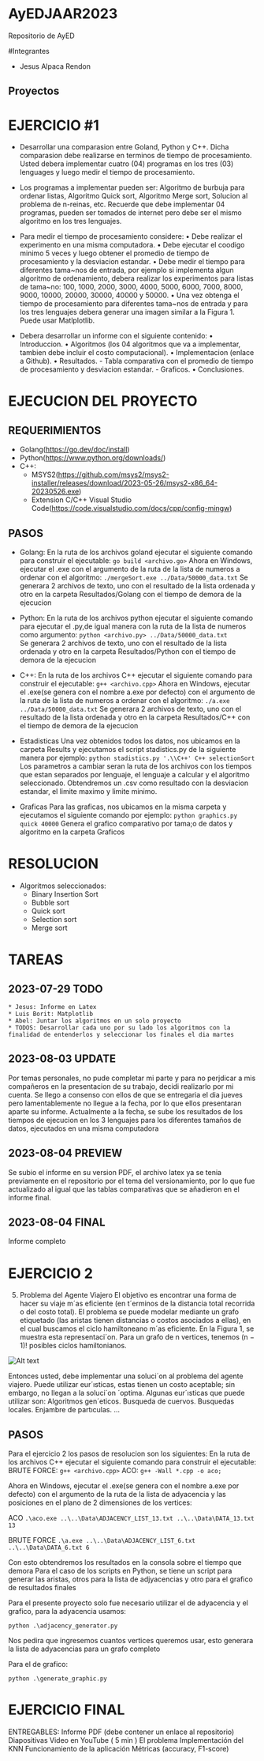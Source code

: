 # AyEDJAAR2023

Repositorio de AyED 

#Integrantes

- Jesus Alpaca Rendon

## Proyectos
# EJERCICIO #1

* Desarrollar una comparasion entre Goland, Python y C++. Dicha comparasion debe realizarse
en terminos de tiempo de procesamiento. Usted debera implementar cuatro (04) programas en
los tres (03) lenguages y luego medir el tiempo de procesamiento.
* Los programas a implementar pueden ser: Algoritmo de burbuja para ordenar listas, Algoritmo
Quick sort, Algoritmo Merge sort, Solucion al problema de n-reinas, etc. Recuerde que debe
implementar 04 programas, pueden ser tomados de internet pero debe ser el mismo algoritmo en
los tres lenguajes.
* Para medir el tiempo de procesamiento considere:
    • Debe realizar el experimento en una misma computadora.
    • Debe ejecutar el coodigo minimo 5 veces y luego obtener el promedio de tiempo de procesamiento
    y la desviacion estandar.
    • Debe medir el tiempo para diferentes tama~nos de entrada, por ejemplo si implementa algun
    algoritmo de ordenamiento, debera realizar los experimentos para listas de tama~no: 100,
    1000, 2000, 3000, 4000, 5000, 6000, 7000, 8000, 9000, 10000, 20000, 30000, 40000 y 50000.
    • Una vez obtenga el tiempo de procesamiento para diferentes tama~nos de entrada y para los
    tres lenguajes debera generar una imagen similar a la Figura 1. Puede usar Matlplotlib.

* Debera desarrollar un informe con el siguiente contenido:
    • Introduccion.
    • Algoritmos (los 04 algoritmos que va a implementar, tambien debe incluir el costo computacional).
    • Implementacion (enlace a Github).
    • Resultados.
        - Tabla comparativa con el promedio de tiempo de procesamiento y desviacion estandar.
        - Graficos.
    • Conclusiones.
# EJECUCION DEL PROYECTO

## REQUERIMIENTOS
 * Golang(https://go.dev/doc/install)
 * Python(https://www.python.org/downloads/)
 * C++:
    - MSYS2(https://github.com/msys2/msys2-installer/releases/download/2023-05-26/msys2-x86_64-20230526.exe)
    - Extension C/C++ Visual Studio Code(https://code.visualstudio.com/docs/cpp/config-mingw)
## PASOS
 * Golang:
    En la ruta de los archivos goland ejecutar el siguiente comando para construir el ejecutable:
    ```go build <archivo.go>```
    Ahora en Windows, ejecutar el .exe con el argumento de la ruta de la lista de numeros a ordenar con el algoritmo:
    ```./mergeSort.exe ../Data/50000_data.txt```
    Se generara 2 archivos de texto, uno con el resultado de la lista ordenada y otro en la carpeta Resultados/Golang con el tiempo de demora de la ejecucion

 * Python:
    En la ruta de los archivos python ejecutar el siguiente comando para ejecutar el .py,de igual manera con la ruta de la lista de numeros como argumento:
    ```python <archivo.py> ../Data/50000_data.txt```    
    Se generara 2 archivos de texto, uno con el resultado de la lista ordenada y otro en la carpeta Resultados/Python con el tiempo de demora de la ejecucion

 * C++:
    En la ruta de los archivos C++ ejecutar el siguiente comando para construir el ejecutable:
    ```g++ <archivo.cpp>```
    Ahora en Windows, ejecutar el .exe(se genera con el nombre a.exe por defecto) con el argumento de la ruta de la lista de numeros a ordenar con el algoritmo:
    ```./a.exe ../Data/50000_data.txt```
    Se generara 2 archivos de texto, uno con el resultado de la lista ordenada y otro en la carpeta Resultados/C++ con el tiempo de demora de la ejecucion

 * Estadisticas
    Una vez obtenidos todos los datos, nos ubicamos en la carpeta Results y ejecutamos el script stadistics.py de la siguiente manera por ejemplo:
    ```python stadistics.py '.\\C++' C++ selectionSort```
    Los parametros a cambiar seran la ruta de los archivos con los tiempos que estan separados por lenguaje, el lenguaje a calcular y el algoritmo seleccionado.
    Obtendremos un .csv como resultado con la desviacion estandar, el limite maximo y limite minimo.
  * Graficas
    Para las graficas, nos ubicamos en la misma carpeta y ejecutamos el siguiente comando por ejemplo:
    ```python graphics.py quick 40000```
    Genera el grafico comparativo por tama;o de datos y algoritmo en la carpeta Graficos
# RESOLUCION

* Algoritmos seleccionados:
    - Binary Insertion Sort
    - Bubble sort
    - Quick sort
    - Selection sort
    - Merge sort

# TAREAS
## 2023-07-29 TODO
    * Jesus: Informe en Latex
    * Luis Borit: Matplotlib
    * Abel: Juntar los algoritmos en un solo proyecto
    * TODOS: Desarrollar cada uno por su lado los algoritmos con la finalidad de entenderlos y seleccionar los finales el dia martes

## 2023-08-03 UPDATE

Por temas personales, no pude completar mi parte y para no perjdicar a mis compañeros en la presentacion de su trabajo, decidi realizarlo por mi cuenta.
Se llego a consenso con ellos de que se entregaria el dia jueves pero lamentablemente no llegue a la fecha, por lo que ellos presentaran aparte su informe.
Actualmente a la fecha, se sube los resultados de los tiempos de ejecucion en los 3 lenguajes para los diferentes tamaños de datos, ejecutados en una misma computadora

## 2023-08-04 PREVIEW

Se subio el informe en su version PDF, el archivo latex ya se tenia previamente en el repositorio por el tema del versionamiento, por lo que fue actualizado al igual que las tablas comparativas que se añadieron en el informe final.

## 2023-08-04 FINAL

Informe completo

# EJERCICIO 2

5. Problema del Agente Viajero
El objetivo es encontrar una forma de hacer su viaje m´as eficiente (en t´erminos de la distancia
total recorrida o del costo total).
El problema se puede modelar mediante un grafo etiquetado (las aristas tienen distancias o costos
asociados a ellas), en el cual buscamos el ciclo hamiltoneano m´as eficiente. En la Figura 1,
se muestra esta representaci´on.
Para un grafo de n vertices, tenemos (n − 1)! posibles ciclos hamiltonianos.

![Alt text](Ejercicio_2/grafo_tsp.png)

Entonces usted, debe implementar una soluci´on al problema del agente viajero. Puede utilizar
eur´ısticas, estas tienen un costo aceptable; sin embargo, no llegan a la soluci´on ´optima. Algunas eur´ısticas
que puede utilizar son:
Algoritmos gen´eticos.
Busqueda de cuervos.
Busquedas locales.
Enjambre de partıculas.
...

## PASOS

Para el ejercicio 2 los pasos de resolucion son los siguientes:
En la ruta de los archivos C++ ejecutar el siguiente comando para construir el ejecutable:
BRUTE FORCE:
```g++ <archivo.cpp>```
ACO: 
```g++ -Wall *.cpp -o aco;```

Ahora en Windows, ejecutar el .exe(se genera con el nombre a.exe por defecto) con el argumento de la ruta de la lista de adyacencia y las posiciones en el plano de 2 dimensiones de los vertices:

ACO
```.\aco.exe ..\..\Data\ADJACENCY_LIST_13.txt ..\..\Data\DATA_13.txt 13```

BRUTE FORCE
```.\a.exe ..\..\Data\ADJACENCY_LIST_6.txt ..\..\Data\DATA_6.txt 6```

Con esto obtendremos los resultados en la consola sobre el tiempo que demora
Para el caso de los scripts en Python, se tiene un script para generar las aristas, otros para la lista de adjyacencias y otro para el grafico de resultados finales

Para el presente proyecto solo fue necesario utilizar el de adyacencia y el grafico, para la adyacencia usamos:

```python .\adjacency_generator.py```

Nos pedira que ingresemos cuantos vertices queremos usar, esto generara la lista de adyacencias para un grafo completo

Para el de grafico:

```python .\generate_graphic.py```

# EJERCICIO FINAL

ENTREGABLES:
Informe PDF (debe contener un enlace al repositorio)
Diapositivas
Video en YouTube ( 5 min )
El problema
Implementación del KNN
Funcionamiento de la aplicación
Métricas (accuracy, F1-score)